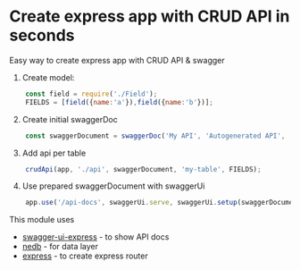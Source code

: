 # Create express app with CRUD API in seconds

Easy way to create express app with CRUD API &amp; swagger


1. Create model:
```javascript
    const field = require('./Field');
    FIELDS = [field({name:'a'}),field({name:'b'})];
```
2. Create initial swaggerDoc
```javascript
    const swaggerDocument = swaggerDoc('My API', 'Autogenerated API', '1.0');
```
3. Add api per table
```javascript
    crudApi(app, './api', swaggerDocument, 'my-table', FIELDS);
```
4. Use prepared swaggerDocument with swaggerUi
```javascript
    app.use('/api-docs', swaggerUi.serve, swaggerUi.setup(swaggerDocument));
```

This module uses
* [swagger-ui-express](https://www.npmjs.com/package/swagger-ui-express) - to show API docs
* [nedb](https://www.npmjs.com/package/nedb) - for data layer 
* [express](https://www.npmjs.com/package/express) - to create express router
